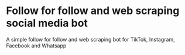 # Follow for follow and web scraping social media bot
A simple follow for follow and web scraping bot for TikTok, Instagram, Facebook and Whatsapp
